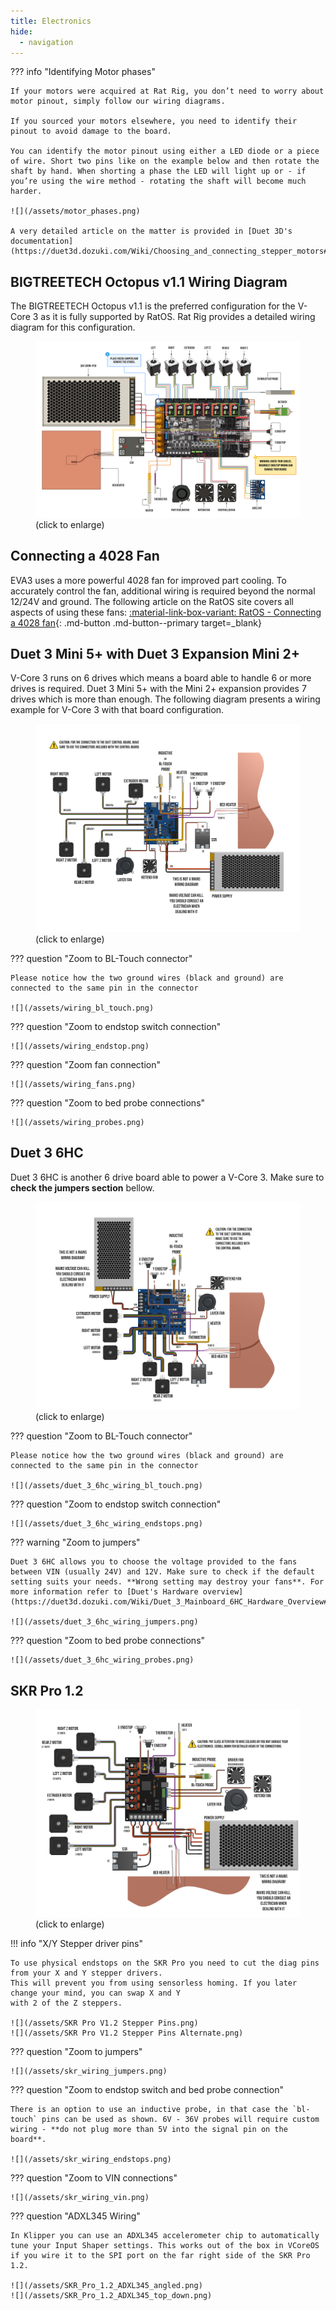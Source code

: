 ```yaml
---
title: Electronics
hide:
  - navigation
---
```


??? info "Identifying Motor phases"

    If your motors were acquired at Rat Rig, you don’t need to worry about motor pinout, simply follow our wiring diagrams.

    If you sourced your motors elsewhere, you need to identify their pinout to avoid damage to the board.

    You can identify the motor pinout using either a LED diode or a piece of wire. Short two pins like on the example below and then rotate the shaft by hand. When shorting a phase the LED will light up or - if you’re using the wire method - rotating the shaft will become much harder.

    ![](/assets/motor_phases.png)

    A very detailed article on the matter is provided in [Duet 3D's documentation](https://duet3d.dozuki.com/Wiki/Choosing_and_connecting_stepper_motors#Section_Using_the_internal_drivers).

## BIGTREETECH Octopus v1.1 Wiring Diagram

The BIGTREETECH Octopus v1.1 is the preferred configuration for the V-Core 3 as it is fully supported by RatOS. Rat Rig provides a detailed wiring diagram for this configuration.
<figure>
  <a href="/assets/octopus_wiring_huge.png" target="_blank">
      <img src="/assets/octopus_wiring.png"/>
  </a>
  <figcaption>(click to enlarge)</figcaption>
</figure>

## Connecting a 4028 Fan

EVA3 uses a more powerful 4028 fan for improved part cooling. To accurately control the fan, additional wiring is required beyond the normal 12/24V and ground.
The following article on the RatOS site covers all aspects of using these fans:
[:material-link-box-variant: RatOS - Connecting a 4028 fan](https://os.ratrig.com/docs/guides/4028/){: .md-button .md-button--primary target=_blank}

## Duet 3 Mini 5+ with Duet 3 Expansion Mini 2+

V-Core 3 runs on 6 drives which means a board able to handle 6 or more drives is required. Duet 3 Mini 5+ with the Mini 2+ expansion provides 7 drives which is more than enough. The following diagram presents a wiring example for V-Core 3 with that board configuration.
<figure>
  <a href="/assets/wiring_huge.png" target="_blank">
      <img src="/assets/wiring.png"/>
  </a>
  <figcaption>(click to enlarge)</figcaption>
</figure>

??? question "Zoom to BL-Touch connector"

    Please notice how the two ground wires (black and ground) are connected to the same pin in the connector

    ![](/assets/wiring_bl_touch.png)

??? question "Zoom to endstop switch connection"

    ![](/assets/wiring_endstop.png)

??? question "Zoom fan connection"

    ![](/assets/wiring_fans.png)

??? question "Zoom to bed probe connections"

    ![](/assets/wiring_probes.png)

## Duet 3 6HC

Duet 3 6HC is another 6 drive board able to power a V-Core 3. Make sure to **check the jumpers section** bellow.

<figure>
  <a href="/assets/duet_3_6hc_wiring_huge.png" target="_blank">
      <img src="/assets/duet_3_6hc_wiring.png"/>
  </a>
  <figcaption>(click to enlarge)</figcaption>
</figure>

??? question "Zoom to BL-Touch connector"

    Please notice how the two ground wires (black and ground) are connected to the same pin in the connector

    ![](/assets/duet_3_6hc_wiring_bl_touch.png)

??? question "Zoom to endstop switch connection"

    ![](/assets/duet_3_6hc_wiring_endstops.png)

??? warning "Zoom to jumpers"

    Duet 3 6HC allows you to choose the voltage provided to the fans between VIN (usually 24V) and 12V. Make sure to check if the default setting suits your needs. **Wrong setting may destroy your fans**. For more information refer to [Duet's Hardware overview](https://duet3d.dozuki.com/Wiki/Duet_3_Mainboard_6HC_Hardware_Overview#Section_Power_distribution).

    ![](/assets/duet_3_6hc_wiring_jumpers.png)

??? question "Zoom to bed probe connections"

    ![](/assets/duet_3_6hc_wiring_probes.png)

## SKR Pro 1.2

<figure>
  <a href="/assets/skr_wiring_huge.png" target="_blank">
      <img src="/assets/skr_wiring.png"/>
  </a>
  <figcaption>(click to enlarge)</figcaption>
</figure>

!!! info "X/Y Stepper driver pins"

    To use physical endstops on the SKR Pro you need to cut the diag pins from your X and Y stepper drivers.
    This will prevent you from using sensorless homing. If you later change your mind, you can swap X and Y
    with 2 of the Z steppers.

    ![](/assets/SKR Pro V1.2 Stepper Pins.png)
    ![](/assets/SKR Pro V1.2 Stepper Pins Alternate.png)

??? question "Zoom to jumpers"

    ![](/assets/skr_wiring_jumpers.png)

??? question "Zoom to endstop switch and bed probe connection"

    There is an option to use an inductive probe, in that case the `bl-touch` pins can be used as shown. 6V - 36V probes will require custom wiring - **do not plug more than 5V into the signal pin on the board**.

    ![](/assets/skr_wiring_endstops.png)

??? question "Zoom to VIN connections"

    ![](/assets/skr_wiring_vin.png)

??? question "ADXL345 Wiring"

    In Klipper you can use an ADXL345 accelerometer chip to automatically tune your Input Shaper settings. This works out of the box in VCoreOS if you wire it to the SPI port on the far right side of the SKR Pro 1.2.

    ![](/assets/SKR_Pro_1.2_ADXL345_angled.png)
    ![](/assets/SKR_Pro_1.2_ADXL345_top_down.png)


